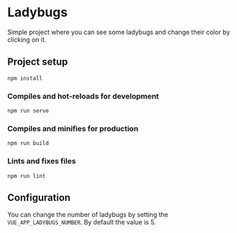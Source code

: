 # Ladybugs

Simple project where you can see some ladybugs and change their color by clicking on it.

## Project setup

```
npm install
```

### Compiles and hot-reloads for development
```
npm run serve
```

### Compiles and minifies for production
```
npm run build
```

### Lints and fixes files

```
npm run lint
```

## Configuration

You can change the number of ladybugs by setting the `VUE_APP_LADYBUGS_NUMBER`. By default the value is 5.